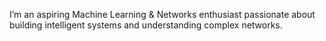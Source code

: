 I’m an aspiring Machine Learning & Networks enthusiast passionate about building intelligent systems and understanding complex networks.

